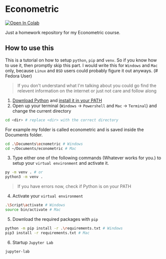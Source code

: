 # Econometric

[![Open In Colab](https://colab.research.google.com/assets/colab-badge.svg)](https://colab.research.google.com/github/googlecolab/colabtools/blob/master/notebooks/colab-github-demo.ipynb)

Just a homework repository for my Econometric course. 

## How to use this

This is a tutorial on how to setup `python`, `pip` and `venv`. So if you know how to use it, then promptly skip this part. I would write this for `Windows` and `Mac` only, because `Linux` and `BSD` users could probably figure it out anyways. (\# Fedora User)

> If you don't understand what I'm talking about you could go find the relevent information on the internet or just not care and follow along

1. [Download Python](https://www.python.org/downloads/) and [install it in your PATH](https://datatofish.com/add-python-to-windows-path/)
2. Open up your terminal (`Windows` -> `Powershell` and `Mac` -> `Terminal`) and change the current directory

```bash
cd <dir> # replace <dir> with the correct directory
```
For example my folder is called econometric and is saved inside the Documents folder.
```bash
cd .\Documents\ecnometric # Windows
cd ~/Documents/econometric # Mac
``` 

3. Type either one of the following commands (Whatever works for you.) to setup your `virtual environment` and activate it. 

```bash
py -m venv . # or
python3 -m venv .
```

> If you have errors now, check if Python is on your PATH

4. Activate your `virtual environment`

```bash
.\Script\activate # Windows
source bin/activate # Mac
```

5. Download the required packages with `pip`

```bash
python -m pip install -r .\requirements.txt # Windows
pip3 install -r requirements.txt # Mac
```

6. Startup `Jupyter Lab`

```bash
jupyter-lab
```